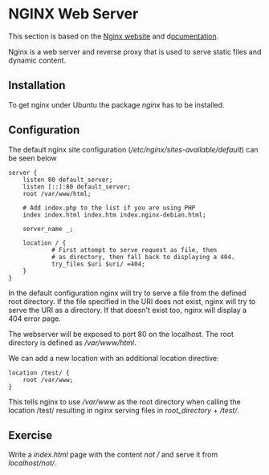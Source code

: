 # NGINX Web Server

This section is based on the [Nginx website](https://www.nginx.com/) and d[ocumentation](https://docs.nginx.com/nginx/admin-guide/web-server/serving-static-content/).

Nginx is a web server and reverse proxy that is used to serve static files and dynamic content.

## Installation
To get nginx under Ubuntu the package *nginx* has to be installed.

## Configuration
The default nginx site configuration (*/etc/nginx/sites-available/default*) can be seen below

```
server {
    listen 80 default_server;
    listen [::]:80 default_server;
    root /var/www/html;

    # Add index.php to the list if you are using PHP
    index index.html index.htm index.nginx-debian.html;

    server_name _;

    location / {
            # First attempt to serve request as file, then
            # as directory, then fall back to displaying a 404.
            try_files $uri $uri/ =404;
    }
}

```

In the default configuration nginx will try to serve a file from the defined root directory. If the file specified in the URI does not exist, nginx will try to serve the URI as a directory. If that doesn't exist too, nginx will display a 404 error page.

The webserver will be exposed to port 80 on the localhost.
The root directory is defined as */var/www/html*.

We can add a new location with an additional location directive:

```
location /test/ {
    root /var/www;
}
```
This tells nginx to use */var/www* as the root directory when calling the location /test/ resulting in nginx serving files in *root_directory* + */test/*.

## Exercise
Write a *index.html* page with the content *not /* and serve it from *localhost/not/*.